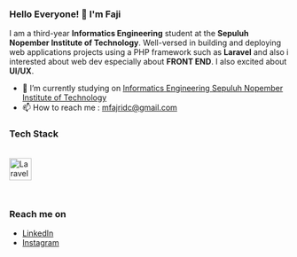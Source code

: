 ### Hello Everyone! 👋 I'm Faji

I am a third-year **Informatics Engineering** student at the **Sepuluh Nopember Institute of Technology**. Well-versed in building and deploying web applications projects using a PHP framework such as **Laravel** and also i interested about web dev especially about **FRONT END**. I also excited about **UI/UX**.

-   🔭 I’m currently studying on <a href="https://www.its.ac.id/id/beranda/">Informatics Engineering Sepuluh Nopember Institute of Technology</a>
-   📫 How to reach me : mfajridc@gmail.com


### Tech Stack

<br>
<a href="https://laravel.com/">
  <img align="left" alt="Laravel" title="Laravel" width="40px" src="https://upload.wikimedia.org/wikipedia/commons/thumb/9/9a/Laravel.svg/115px-Laravel.svg.png?20190820171151" />
</a>

<br>
<br>
<br>
<br>

### Reach me on

-   <a href="https://linkedin.com/in/mfajridc/">LinkedIn</a>
-   <a href="https://instagram.com/mfajridc_">Instagram</a>

<!-- test -->
